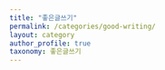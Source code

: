 ```yaml
---
title: "좋은글쓰기"
permalink: /categories/good-writing/
layout: category
author_profile: true
taxonomy: 좋은글쓰기
---
```

